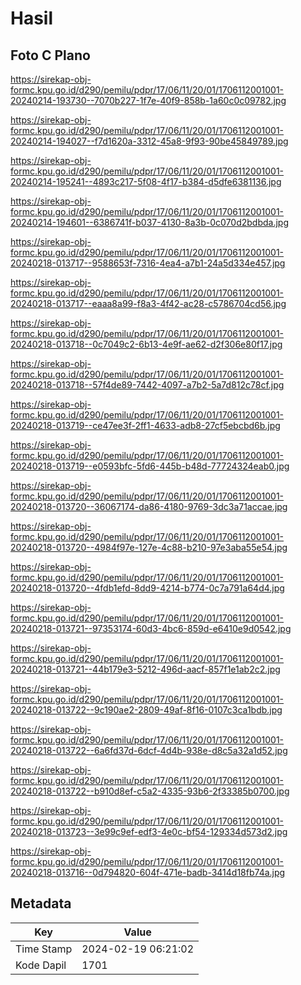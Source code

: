 # Hasil

## Foto C Plano

https://sirekap-obj-formc.kpu.go.id/d290/pemilu/pdpr/17/06/11/20/01/1706112001001-20240214-193730--7070b227-1f7e-40f9-858b-1a60c0c09782.jpg

https://sirekap-obj-formc.kpu.go.id/d290/pemilu/pdpr/17/06/11/20/01/1706112001001-20240214-194027--f7d1620a-3312-45a8-9f93-90be45849789.jpg

https://sirekap-obj-formc.kpu.go.id/d290/pemilu/pdpr/17/06/11/20/01/1706112001001-20240214-195241--4893c217-5f08-4f17-b384-d5dfe6381136.jpg

https://sirekap-obj-formc.kpu.go.id/d290/pemilu/pdpr/17/06/11/20/01/1706112001001-20240214-194601--6386741f-b037-4130-8a3b-0c070d2bdbda.jpg

https://sirekap-obj-formc.kpu.go.id/d290/pemilu/pdpr/17/06/11/20/01/1706112001001-20240218-013717--9588653f-7316-4ea4-a7b1-24a5d334e457.jpg

https://sirekap-obj-formc.kpu.go.id/d290/pemilu/pdpr/17/06/11/20/01/1706112001001-20240218-013717--eaaa8a99-f8a3-4f42-ac28-c5786704cd56.jpg

https://sirekap-obj-formc.kpu.go.id/d290/pemilu/pdpr/17/06/11/20/01/1706112001001-20240218-013718--0c7049c2-6b13-4e9f-ae62-d2f306e80f17.jpg

https://sirekap-obj-formc.kpu.go.id/d290/pemilu/pdpr/17/06/11/20/01/1706112001001-20240218-013718--57f4de89-7442-4097-a7b2-5a7d812c78cf.jpg

https://sirekap-obj-formc.kpu.go.id/d290/pemilu/pdpr/17/06/11/20/01/1706112001001-20240218-013719--ce47ee3f-2ff1-4633-adb8-27cf5ebcbd6b.jpg

https://sirekap-obj-formc.kpu.go.id/d290/pemilu/pdpr/17/06/11/20/01/1706112001001-20240218-013719--e0593bfc-5fd6-445b-b48d-77724324eab0.jpg

https://sirekap-obj-formc.kpu.go.id/d290/pemilu/pdpr/17/06/11/20/01/1706112001001-20240218-013720--36067174-da86-4180-9769-3dc3a71accae.jpg

https://sirekap-obj-formc.kpu.go.id/d290/pemilu/pdpr/17/06/11/20/01/1706112001001-20240218-013720--4984f97e-127e-4c88-b210-97e3aba55e54.jpg

https://sirekap-obj-formc.kpu.go.id/d290/pemilu/pdpr/17/06/11/20/01/1706112001001-20240218-013720--4fdb1efd-8dd9-4214-b774-0c7a791a64d4.jpg

https://sirekap-obj-formc.kpu.go.id/d290/pemilu/pdpr/17/06/11/20/01/1706112001001-20240218-013721--97353174-60d3-4bc6-859d-e6410e9d0542.jpg

https://sirekap-obj-formc.kpu.go.id/d290/pemilu/pdpr/17/06/11/20/01/1706112001001-20240218-013721--44b179e3-5212-496d-aacf-857f1e1ab2c2.jpg

https://sirekap-obj-formc.kpu.go.id/d290/pemilu/pdpr/17/06/11/20/01/1706112001001-20240218-013722--9c190ae2-2809-49af-8f16-0107c3ca1bdb.jpg

https://sirekap-obj-formc.kpu.go.id/d290/pemilu/pdpr/17/06/11/20/01/1706112001001-20240218-013722--6a6fd37d-6dcf-4d4b-938e-d8c5a32a1d52.jpg

https://sirekap-obj-formc.kpu.go.id/d290/pemilu/pdpr/17/06/11/20/01/1706112001001-20240218-013722--b910d8ef-c5a2-4335-93b6-2f33385b0700.jpg

https://sirekap-obj-formc.kpu.go.id/d290/pemilu/pdpr/17/06/11/20/01/1706112001001-20240218-013723--3e99c9ef-edf3-4e0c-bf54-129334d573d2.jpg

https://sirekap-obj-formc.kpu.go.id/d290/pemilu/pdpr/17/06/11/20/01/1706112001001-20240218-013716--0d794820-604f-471e-badb-3414d18fb74a.jpg


## Metadata

| Key        | Value               |
| ---------- | ------------------- |
| Time Stamp | 2024-02-19 06:21:02 |
| Kode Dapil | 1701                |



